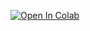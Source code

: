 [![Open In Colab](https://colab.research.google.com/assets/colab-badge.svg)](https://colab.research.google.com/github/renatabmagro/hetero-flood-interactive-demo/blob/main/customize-sensors-placement-v2.ipynb)
